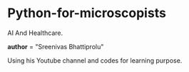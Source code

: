 # Python-for-microscopists

AI And Healthcare.

__author__ = "Sreenivas Bhattiprolu"

Using his Youtube channel and codes for learning purpose.
